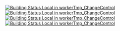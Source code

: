 [![Building Status Local in workerTmp_ChangeControl](https://workerTmp.github.io/ChangeControl/ChCo/chco_test1/axboe_fio.svg)](https://github.com/OISF/libhtp.git)
[![Building Status Local in workerTmp_ChangeControl](https://workerTmp.github.io/ChangeControl/ChCo/chco_test1/OISF_libhtp.svg)](https://github.com/OISF/libhtp.git)
[![Building Status Local in workerTmp_ChangeControl](https://workerTmp.github.io/ChangeControl/list/axboe_fio.svg)](https://github.com/OISF/libhtp.git)
[![Building Status Local in workerTmp_ChangeControl](https://workerTmp.github.io/ChangeControl/list/OISF_libhtp.svg)](https://github.com/OISF/libhtp.git)
